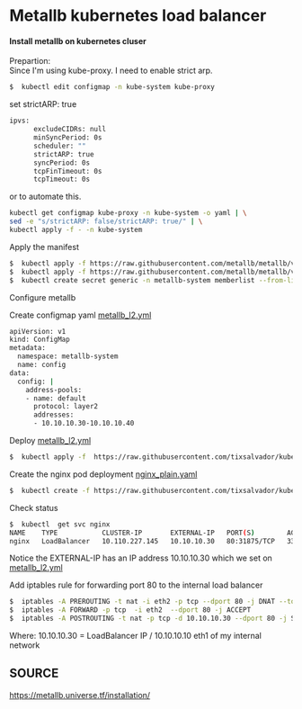# Metallb kubernetes load balancer

#### Install metallb on kubernetes cluser

Prepartion:  
Since I'm using kube-proxy. I need to enable strict arp.

```sh
$  kubectl edit configmap -n kube-system kube-proxy
```

set strictARP: true

```sh
ipvs:
      excludeCIDRs: null
      minSyncPeriod: 0s
      scheduler: ""
      strictARP: true
      syncPeriod: 0s
      tcpFinTimeout: 0s
      tcpTimeout: 0s
```

or to automate this.

```sh
kubectl get configmap kube-proxy -n kube-system -o yaml | \
sed -e "s/strictARP: false/strictARP: true/" | \
kubectl apply -f - -n kube-system
```

Apply the manifest

```sh
$  kubectl apply -f https://raw.githubusercontent.com/metallb/metallb/v0.9.4/manifests/namespace.yaml
$  kubectl apply -f https://raw.githubusercontent.com/metallb/metallb/v0.9.4/manifests/metallb.yaml
$  kubectl create secret generic -n metallb-system memberlist --from-literal=secretkey="$(openssl rand -base64 128)"
```

Configure metallb

Create configmap yaml [metallb_l2.yml]

```sh
apiVersion: v1
kind: ConfigMap
metadata:
  namespace: metallb-system
  name: config
data:
  config: |
    address-pools:
    - name: default
      protocol: layer2
      addresses:
      - 10.10.10.30-10.10.10.40
```

Deploy [metallb_l2.yml]

```sh
$  kubectl apply -f  https://raw.githubusercontent.com/tixsalvador/kubernetes-metallb/main/metallb_l2.yml
```

Create the nginx pod deployment [nginx_plain.yaml]

```sh
$  kubectl create -f https://raw.githubusercontent.com/tixsalvador/kubernetes-metallb/main/nginx_plain.yaml
```

Check status

```sh
$  kubectl  get svc nginx
NAME    TYPE           CLUSTER-IP       EXTERNAL-IP   PORT(S)        AGE
nginx   LoadBalancer   10.110.227.145   10.10.10.30   80:31875/TCP   33m
```

Notice the EXTERNAL-IP has an IP address 10.10.10.30 which we set on [metallb_l2.yml]

Add iptables rule for forwarding port 80 to the internal load balancer

```sh
$  iptables -A PREROUTING -t nat -i eth2 -p tcp --dport 80 -j DNAT --to 10.10.10.30:80
$  iptables -A FORWARD -p tcp  -i eth2  --dport 80 -j ACCEPT
$  iptables -A POSTROUTING -t nat -p tcp -d 10.10.10.30 --dport 80 -j SNAT --to-source 10.10.10.10
```

Where: 10.10.10.30 = LoadBalancer IP / 10.10.10.10 eth1 of my internal network

[metallb_l2.yml]: https://github.com/tixsalvador/kubernetes-metallb/blob/main/metallb_l2.yml
[nginx_plain.yaml]: https://github.com/tixsalvador/kubernetes-metallb/blob/main/nginx_plain.yaml

## SOURCE
https://metallb.universe.tf/installation/

